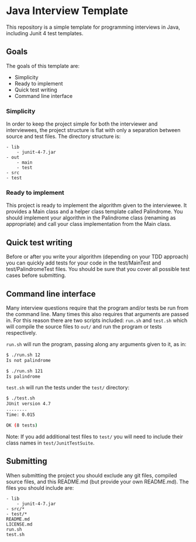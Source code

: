 # Java Interview Template
This repository is a simple template for programming interviews in Java, including Junit 4 test templates.

## Goals
The goals of this template are:
- Simplicity
- Ready to implement 
- Quick test writing
- Command line interface

### Simplicity 
In order to keep the project simple for both the interviewer and interviewees, the project structure is flat with only a separation between source and test files. The directory structure is:

```
- lib
    - junit-4-7.jar
- out
    - main
    - test
- src
- test
```

### Ready to implement
This project is ready to implement the algorithm given to the interviewee. It provides a Main class and a helper class template called Palindrome. You should implement your algorithm in the Palindrome class (renaming as appropriate) and call your class implementation from the Main class.

## Quick test writing
Before or after you write your algorithm (depending on your TDD approach) you can quickly add tests for your code in the test/MainTest and test/PalindromeTest files. You should be sure that you cover all possible test cases before submitting.

## Command line interface
Many interview questions require that the program and/or tests be run from the command line. Many times this also requires that arguments are passed in. For this reason there are two scripts included: `run.sh` and `test.sh` which will compile the source files to `out/` and run the program or tests respectively. 

`run.sh` will run the program, passing along any arguments given to it, as in:

```bash
$ ./run.sh 12
Is not palindrome

$ ./run.sh 121
Is palindrome
```

`test.sh` will run the tests under the `test/` directory:

```bash
$ ./test.sh
JUnit version 4.7
........
Time: 0.015

OK (8 tests)
```
 
Note: If you add additional test files to `test/` you will need to include their class names in `test/JunitTestSuite`.

## Submitting
When submitting the project you should exclude any git files, compiled source files, and this README.md (but provide your own README.md). The files you should include are:

```
- lib
    - junit-4-7.jar
- src/*
- test/*
README.md
LICENSE.md
run.sh
test.sh
```
